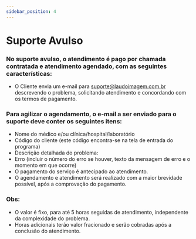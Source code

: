 ```yaml
---
sidebar_position: 4
---
```


# Suporte Avulso

### No suporte avulso, o atendimento é pago por chamada contratada e atendimento agendado, com as seguintes características:

-   O Cliente envia um e-mail para
    [suporte@laudoimagem.com.br](mailto:suporte@laudoimagem.com.br)
    descrevendo o problema, solicitando atendimento e concordando com os
    termos de pagamento.

### Para agilizar o agendamento, o e-mail a ser enviado para o suporte deve conter os seguintes itens:

-   Nome do médico e/ou clínica/hospital/laboratório
-   Código do cliente (este código encontra-se na tela de entrada do
    programa)
-   Descrição detalhada do problema:
-   Erro (incluir o número do erro se houver, texto da mensagem de erro
    e o momento em que ocorre)
-   O pagamento do serviço é antecipado ao atendimento.
-   O agendamento e atendimento será realizado com a maior brevidade
    possível, após a comprovação do pagamento.

### Obs:

-   O valor é fixo, para até 5 horas seguidas de atendimento,
    independente da complexidade do problema.
-   Horas adicionais terão valor fracionado e serão cobradas após a conclusão do
    atendimento.

